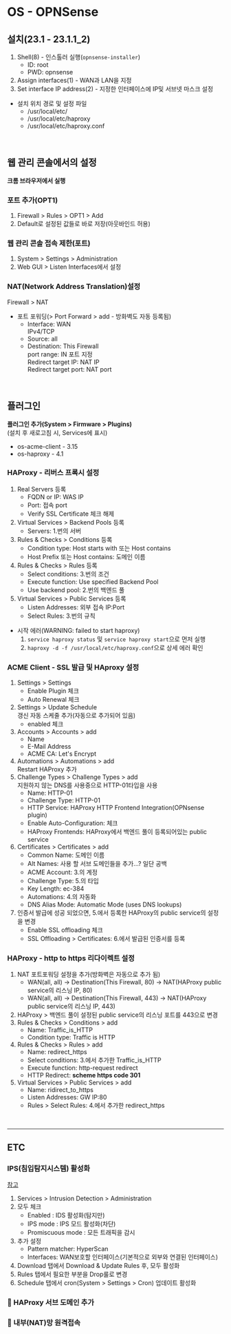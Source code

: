 # OS - OPNSense

## 설치(23.1 - 23.1.1_2)

1. Shell(8) - 인스톨러 실행(`opnsense-installer`)
   - ID: root
   - PWD: opnsense
2. Assign interfaces(1) - WAN과 LAN을 지정
3. Set interface IP address(2) - 지정한 인터페이스에 IP및 서브넷 마스크 설정

- 설치 위치 경로 및 설정 파일
  - /usr/local/etc/
  - /usr/local/etc/haproxy
  - /usr/local/etc/haproxy.conf

<br />

## 웹 관리 콘솔에서의 설정

**크롬 브라우저에서 실행**

### 포트 추가(OPT1)

1.  Firewall > Rules > OPT1 > Add
2.  Default로 설정된 값들로 바로 저장(아웃바인드 허용)

### 웹 관리 콘솔 접속 제한(포트)

1.  System > Settings > Administration
2.  Web GUI > Listen Interfaces에서 설정

### NAT(Network Address Translation)설정

Firewall > NAT

- 포트 포워딩(> Port Forward > add - 방화벽도 자동 등록됨)
  - Interface: WAN\
     IPv4/TCP
  - Source: all
  - Destination: This Firewall\
     port range: IN 포트 지정\
     Redirect target IP: NAT IP\
     Redirect target port: NAT port

<br />

## 플러그인

**플러그인 추가(System > Firmware > Plugins)**\
(설치 후 새로고침 시, Services에 표시)

- os-acme-client - 3.15
- os-haproxy - 4.1

### HAProxy - 리버스 프록시 설정

1.  Real Servers 등록
    - FQDN or IP: WAS IP
    - Port: 접속 port
    - Verify SSL Certificate 체크 해제
2.  Virtual Services > Backend Pools 등록
    - Servers: 1.번의 서버
3.  Rules & Checks > Conditions 등록
    - Condition type: Host starts with 또는 Host contains
    - Host Prefix 또는 Host contains: 도메인 이름
4.  Rules & Checks > Rules 등록
    - Select conditions: 3.번의 조건
    - Execute function: Use specified Backend Pool
    - Use backend pool: 2.번의 백엔드 풀
5.  Virtual Services > Public Services 등록
    - Listen Addresses: 외부 접속 IP:Port
    - Select Rules: 3.번의 규칙

- 시작 에러(WARNING: failed to start haproxy)
  1.  `service haproxy status` 및 `service haproxy start`으로 먼저 실행
  2.  `haproxy -d -f /usr/local/etc/haproxy.conf`으로 상세 에러 확인

### ACME Client - SSL 발급 및 HAproxy 설정

1.  Settings > Settings
    - Enable Plugin 체크
    - Auto Renewal 체크
2.  Settings > Update Schedule\
    갱신 자동 스케줄 추가(자동으로 추가되어 있음)
    - enabled 체크
3.  Accounts > Accounts > add
    - Name
    - E-Mail Address
    - ACME CA: Let's Encrypt
4.  Automations > Automations > add\
    Restart HAProxy 추가
5.  Challenge Types > Challenge Types > add\
    지원하지 않는 DNS를 사용중으로 HTTP-01타입을 사용
    - Name: HTTP-01
    - Challenge Type: HTTP-01
    - HTTP Service: HAProxy HTTP Frontend Integration(OPNsense plugin)
    - Enable Auto-Configuration: 체크
    - HAProxy Frontends: HAProxy에서 백엔드 풀이 등록되어있는 public service
6.  Certificates > Certificates > add
    - Common Name: 도메인 이름
    - Alt Names: 사용 할 서브 도메인들을 추가...? 일단 공백
    - ACME Account: 3.의 계정
    - Challenge Type: 5.의 타입
    - Key Length: ec-384
    - Automations: 4.의 자동화
    - DNS Alias Mode: Automatic Mode (uses DNS lookups)
7.  인증서 발급에 성공 되었으면, 5.에서 등록한 HAProxy의 public service의 설정을 변경
    - Enable SSL offloading 체크
    - SSL Offloading > Certificates: 6.에서 발급된 인증서를 등록

### HAProxy - http to https 리다이렉트 설정

1. NAT 포트포워딩 설정을 추가(방화벽은 자동으로 추가 됨)
   - WAN(all, all) -> Destination(This Firewall, 80) -> NAT(HAProxy public service의 리스닝 IP, 80)
   - WAN(all, all) -> Destination(This Firewall, 443) -> NAT(HAProxy public service의 리스닝 IP, 443)
2. HAProxy > 백엔드 풀이 설정된 public service의 리스닝 포트를 443으로 변경
3. Rules & Checks > Conditions > add
   - Name: Traffic_is_HTTP
   - Condition type: Traffic is HTTP
4. Rules & Checks > Rules > add
   - Name: redirect_https
   - Select conditions: 3.에서 추가한 Traffic_is_HTTP
   - Execute function: http-request redirect
   - HTTP Redirect: **scheme https code 301**
5. Virtual Services > Public Services > add
   - Name: ridirect_to_https
   - Listen Addresses: GW IP:80
   - Rules > Select Rules: 4.에서 추가한 redirect_https

<br />

---

## ETC

### IPS(침입탐지시스템) 활성화

[참고](https://docs.opnsense.org/manual/ips.html)

1. Services > Intrusion Detection > Administration
2. 모두 체크
   - Enabled : IDS 활성화(탐지만)
   - IPS mode : IPS 모드 활성화(차단)
   - Promiscuous mode : 모든 트래픽을 감시
3. 추가 설정
   - Pattern matcher: HyperScan
   - Interfaces: WAN보호할 인터페이스(기본적으로 외부와 연결된 인터페이스)
4. Download 탭에서 Download & Update Rules 후, 모두 활성화
5. Rules 탭에서 필요한 부분을 Drop룰로 변경
6. Schedule 탭에서 cron(System > Settings > Cron) 업데이트 활성화

### 🦋 HAProxy 서브 도메인 추가

### 🦋 내부(NAT)망 원격접속
